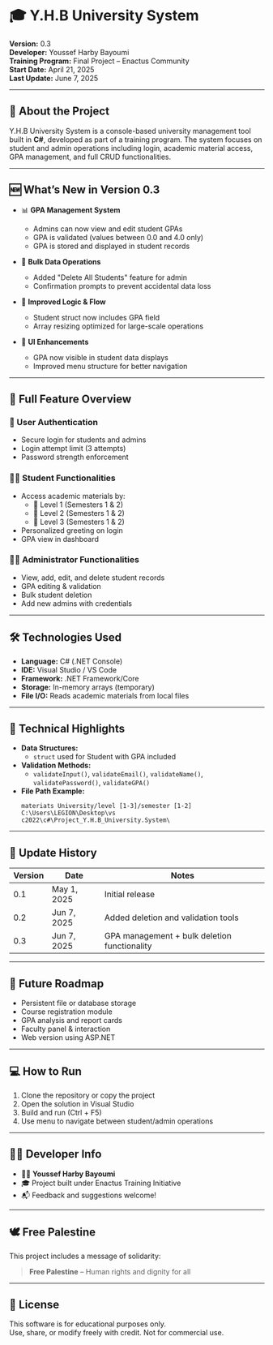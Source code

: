 # 🎓 Y.H.B University System

**Version:** 0.3  
**Developer:** Youssef Harby Bayoumi  
**Training Program:** Final Project – Enactus Community  
**Start Date:** April 21, 2025  
**Last Update:** June 7, 2025  

---

## 📘 About the Project

Y.H.B University System is a console-based university management tool built in **C#**, developed as part of a training program. The system focuses on student and admin operations including login, academic material access, GPA management, and full CRUD functionalities.

---

## 🆕 What’s New in Version 0.3

- 📊 **GPA Management System**
  - Admins can now view and edit student GPAs
  - GPA is validated (values between 0.0 and 4.0 only)
  - GPA is stored and displayed in student records

- 🧹 **Bulk Data Operations**
  - Added "Delete All Students" feature for admin
  - Confirmation prompts to prevent accidental data loss

- 🧠 **Improved Logic & Flow**
  - Student struct now includes GPA field
  - Array resizing optimized for large-scale operations

- 🎨 **UI Enhancements**
  - GPA now visible in student data displays
  - Improved menu structure for better navigation

---

## 🧩 Full Feature Overview

### 🔐 User Authentication
- Secure login for students and admins
- Login attempt limit (3 attempts)
- Password strength enforcement

### 👨‍🎓 Student Functionalities
- Access academic materials by:
  - 📘 Level 1 (Semesters 1 & 2)
  - 📗 Level 2 (Semesters 1 & 2)
  - 📕 Level 3 (Semesters 1 & 2)
- Personalized greeting on login
- GPA view in dashboard

### 👨‍🏫 Administrator Functionalities
- View, add, edit, and delete student records
- GPA editing & validation
- Bulk student deletion
- Add new admins with credentials

---

## 🛠 Technologies Used

- **Language:** C# (.NET Console)
- **IDE:** Visual Studio / VS Code
- **Framework:** .NET Framework/Core
- **Storage:** In-memory arrays (temporary)
- **File I/O:** Reads academic materials from local files

---

## 🧪 Technical Highlights

- **Data Structures:**
  - `struct` used for Student with GPA included
- **Validation Methods:**
  - `validateInput()`, `validateEmail()`, `validateName()`, `validatePassword()`, `validateGPA()`
- **File Path Example:**
  ```
  materiats University/level [1-3]/semester [1-2]
  C:\Users\LEGION\Desktop\vs c2022\c#\Project_Y.H.B_University.System\
  ```

---

## 🔄 Update History

| Version  | Date        | Notes                                        |
|----------|-------------|----------------------------------------------|
| 0.1      | May 1, 2025 | Initial release                              |
| 0.2      | Jun 7, 2025 | Added deletion and validation tools          |
| 0.3      | Jun 7, 2025 | GPA management + bulk deletion functionality |

---

## 🚧 Future Roadmap

- Persistent file or database storage
- Course registration module
- GPA analysis and report cards
- Faculty panel & interaction
- Web version using ASP.NET

---

## 💻 How to Run

1. Clone the repository or copy the project
2. Open the solution in Visual Studio
3. Build and run (Ctrl + F5)
4. Use menu to navigate between student/admin operations

---

## 🧑‍💻 Developer Info

- 👨‍💻 **Youssef Harby Bayoumi**
- 🎓 Project built under Enactus Training Initiative
- 📬 Feedback and suggestions welcome!

---

## 🕊 Free Palestine

This project includes a message of solidarity:
> **Free Palestine** – Human rights and dignity for all

---

## 📄 License

This software is for educational purposes only.  
Use, share, or modify freely with credit. Not for commercial use.
